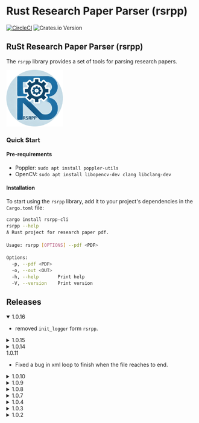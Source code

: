 # Rust Research Paper Parser (rsrpp)

[![CircleCI](https://dl.circleci.com/status-badge/img/circleci/X1fiE4koKU88Z9sKwWoPAH/S2NQ8VZz6F1CZ6vuvFBE3Y/tree/main.svg?style=svg)](https://dl.circleci.com/status-badge/redirect/circleci/X1fiE4koKU88Z9sKwWoPAH/S2NQ8VZz6F1CZ6vuvFBE3Y/tree/main)
![Crates.io Version](https://img.shields.io/crates/v/rsrpp?style=flat-square)

## RuSt Research Paper Parser (rsrpp)

The `rsrpp` library provides a set of tools for parsing research papers.

<img src="../RSRPP.png" alt="LOGO" width="150" height="150"/>

### Quick Start

#### Pre-requirements

- Poppler: `sudo apt install poppler-utils`
- OpenCV: `sudo apt install libopencv-dev clang libclang-dev`

#### Installation

To start using the `rsrpp` library, add it to your project's dependencies in the `Cargo.toml` file:

```bash
cargo install rsrpp-cli
rsrpp --help
A Rust project for research paper pdf.

Usage: rsrpp [OPTIONS] --pdf <PDF>

Options:
  -p, --pdf <PDF>  
  -o, --out <OUT>  
  -h, --help       Print help
  -V, --version    Print version
```

## Releases

<details open>
<summary>1.0.16</summary>

- removed `init_logger` form `rsrpp`.

</details>

<details>
<summary>1.0.15</summary>

- fixed typo.
- introdeced `tracing` logger.

</details>

<details>
<summary>1.0.14</summary>

- Updated `rsrpp` version for `rsrpp-cli`.

</details>

<summary>1.0.11</summary>

- Fixed a bug in xml loop to finish when the file reaches to end.

</details>

<details>
<summary>1.0.10</summary>

- Added verbose mode.
- Fixed a bug in the process extracting page number.

</details>

<details>
<summary>1.0.9</summary>

- Updated: implemented new errors to handle invalid URLs.

</details>

<details>
<summary>1.0.8</summary>

- Update: The max retry time for saving PDF files has been increased.

</details>

<details>
<summary>1.0.7</summary>

- Fix bugs: After converting to PDF, the program now waits until processing is complete.

</details>

<details>
<summary>1.0.4</summary>

- Fixed bugs in `get_pdf_info`.
- Made minor improvements.

</details>

<details>
<summary>1.0.3</summary>

- Added cli -> [rsrpp-cli](https://crates.io/crates/rsrpp-cli).

</details>

<details>
<summary>1.0.2</summary>

- Updated the `Section` module. `content: String` was replaced by `content: Vec<TextBlock>`.

</details>

